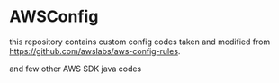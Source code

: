 # AWSConfig

this repository contains custom config codes taken and modified from https://github.com/awslabs/aws-config-rules.

and few other AWS SDK java codes
